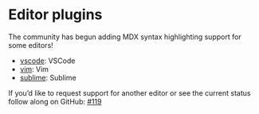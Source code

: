 # Editor plugins

The community has begun adding MDX syntax highlighting support for some editors!

*   [vscode][]: VSCode
*   [vim][]: Vim
*   [sublime][]: Sublime

If you’d like to request support for another editor or see the current status follow along on GitHub: [#119](https://github.com/mdx-js/mdx/issues/119)

[vscode]: https://github.com/silvenon/vscode-mdx

[vim]: https://github.com/jxnblk/vim-mdx-js

[sublime]: https://github.com/jonsuh/mdx-sublime
